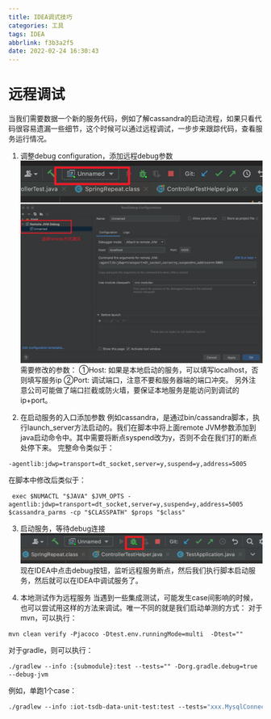 ```yaml
---
title: IDEA调式技巧
categories: 工具
tags: IDEA
abbrlink: f3b3a2f5
date: 2022-02-24 16:30:43
---
```

# 远程调试
当我们需要数据一个新的服务代码，例如了解cassandra的启动流程，如果只看代码很容易遗漏一些细节，这个时候可以通过远程调试，一步步来跟踪代码，查看服务运行情况。
1. 调整debug configuration，添加远程debug参数
![](../images/IDEA调式技巧/1.jpg)
![](../images/IDEA调式技巧/2.jpg)
需要修改的参数：
①Host: 如果是本地启动的服务，可以填写localhost，否则填写服务ip
②Port: 调试端口，注意不要和服务器端的端口冲突。
另外注意公司可能做了端口拦截或防火墙，要保证本地服务是能访问到调试的ip+port。

2. 在启动服务的入口添加参数
例如cassandra，是通过bin/cassandra脚本，执行launch_server方法启动的。我们在脚本中将上面remote JVM参数添加到java启动命令中。其中需要将断点syspend改为y，否则不会在我们打的断点处停下来。
 完整命令类似于：
 ```
 -agentlib:jdwp=transport=dt_socket,server=y,suspend=y,address=5005
 ```
在脚本中修改后类似于：
```
 exec $NUMACTL "$JAVA" $JVM_OPTS -agentlib:jdwp=transport=dt_socket,server=y,suspend=y,address=5005 $cassandra_parms -cp "$CLASSPATH" $props "$class"
```

3. 启动服务，等待debug连接
![](../images/IDEA调式技巧/3.jpg)
现在IDEA中点击debug按钮，监听远程服务断点，然后我们执行脚本启动服务，然后就可以在IDEA中调试服务了。

4. 本地测试作为远程服务
当遇到一些集成测试，可能发生case间影响的时候，也可以尝试用这样的方法来调试。唯一不同的就是我们启动单测的方式：
对于mvn，可以执行：
``` mvn
mvn clean verify -Pjacoco -Dtest.env.runningMode=multi  -Dtest=""  
```
对于gradle，则可以执行：
```
./gradlew --info :{submodule}:test --tests="" -Dorg.gradle.debug=true --debug-jvm
```
例如，单跑1个case：
```protobuf
./gradlew --info :iot-tsdb-data-unit-test:test --tests="xxx.MysqlConnectorJTest" --debug-jvm
```
